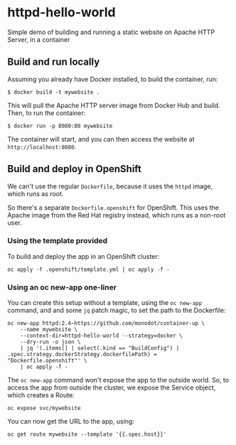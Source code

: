 # httpd-hello-world
Simple demo of building and running a static website on Apache HTTP Server, in a container

## Build and run locally

Assuming you already have Docker installed, to build the container, run:

    $ docker build -t mywebsite .

This will pull the Apache HTTP server image from Docker Hub and build. Then, to run the container:

    $ docker run -p 8080:80 mywebsite

The container will start, and you can then access the website at `http://localhost:8080`.

## Build and deploy in OpenShift

We can't use the regular `Dockerfile`, because it uses the `httpd` image, which runs as root.

So there's a separate `Dockerfile.openshift` for OpenShift. This uses the Apache image from the Red Hat registry instead, which runs as a non-root user.

### Using the template provided

To build and deploy the app in an OpenShift cluster:

    oc apply -f .openshift/template.yml | oc apply -f -

### Using an oc new-app one-liner

You can create this setup without a template, using the `oc new-app` command, and and some `jq` patch magic, to set the path to the Dockerfile:

    oc new-app httpd:2.4~https://github.com/monodot/container-up \
        --name mywebsite \
        --context-dir=httpd-hello-world --strategy=docker \
        --dry-run -o json \
        | jq '(.items[] | select(.kind == "BuildConfig") | .spec.strategy.dockerStrategy.dockerfilePath) = "Dockerfile.openshift"' \
        | oc apply -f -

The `oc new-app` command won't expose the app to the outside world. So, to access the app from outside the cluster, we expose the Service object, which creates a Route:

    oc expose svc/mywebsite

You can now get the URL to the app, using:

    oc get route mywebsite --template '{{.spec.host}}'

